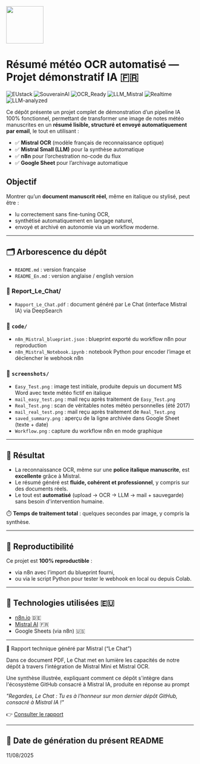 <img src="https://upload.wikimedia.org/wikipedia/en/c/c3/Flag_of_France.svg" width="100px" height="auto" />

# Résumé météo OCR automatisé — Projet démonstratif IA 🇫🇷

![EUstack](https://img.shields.io/badge/🇪🇺%20EUstack-ready-blue)
![SouverainAI](https://img.shields.io/badge/🇫🇷%20SouverainAI-oui-success)
![OCR_Ready](https://img.shields.io/badge/📷%20OCR--ready-Mistral-blue)
![LLM_Mistral](https://img.shields.io/badge/🧠%20LLM-Mistral_Small-lightblue)
![Realtime](https://img.shields.io/badge/⚡%20Realtime--processing-yes-brightgreen)
![LLM-analyzed](https://img.shields.io/badge/🧠%20LLM--analyzed-Mistral-success)



Ce dépôt présente un projet complet de démonstration d’un pipeline IA 100% fonctionnel, permettant de transformer une image de notes météo manuscrites en un **résumé lisible, structuré et envoyé automatiquement par email**, le tout en utilisant :

- ✅ **Mistral OCR** (modèle français de reconnaissance optique)
- ✅ **Mistral Small (LLM)** pour la synthèse automatique
- ✅ **n8n** pour l’orchestration no-code du flux
- ✅ **Google Sheet** pour l’archivage automatique

## Objectif
Montrer qu’un **document manuscrit réel**, même en italique ou stylisé, peut être :
- lu correctement sans fine-tuning OCR,
- synthétisé automatiquement en langage naturel,
- envoyé et archivé en autonomie via un workflow moderne.

---

## 🗂️ Arborescence du dépôt

- `README.md` : version française
- `README_En.md` : version anglaise / english version

### 📁 Report_Le_Chat/
- `Rapport_Le_Chat.pdf` :  document généré par Le Chat (interface Mistral IA) via DeepSearch

### 📁 `code/`
- `n8n_Mistral_blueprint.json` : blueprint exporté du workflow n8n pour reproduction
- `n8n_Mistral_Notebook.ipynb` : notebook Python pour encoder l’image et déclencher le webhook n8n

### 📁 `screenshots/`
- `Easy_Test.png` : image test initiale, produite depuis un document MS Word avec texte météo fictif en italique
- `mail_easy_test.png` : mail reçu après traitement de `Easy_Test.png`
- `Real_Test.png` : scan de véritables notes météo personnelles (été 2017)
- `mail_real_test.png` : mail reçu après traitement de `Real_Test.png`
- `saved_summary.png` : aperçu de la ligne archivée dans Google Sheet (texte + date)
- `Workflow.png` : capture du workflow n8n en mode graphique

---

## 🚀 Résultat

- La reconnaissance OCR, même sur une **police italique manuscrite**, est **excellente** grâce à Mistral.
- Le résumé généré est **fluide, cohérent et professionnel**, y compris sur des documents réels.
- Le tout est **automatisé** (upload → OCR → LLM → mail + sauvegarde) sans besoin d'intervention humaine.

⏱️ **Temps de traitement total** : quelques secondes par image, y compris la synthèse.

---

## 🔁 Reproductibilité

Ce projet est **100% reproductible** :
- via n8n avec l’import du blueprint fourni,
- ou via le script Python pour tester le webhook en local ou depuis Colab.

---

## 🙌 Technologies utilisées 🇪🇺

- [n8n.io](https://n8n.io) 🇩🇪
- [Mistral AI](https://mistral.ai/fr) 🇫🇷 
- Google Sheets (via n8n) 🇺🇸

---

📄 Rapport technique généré par Mistral (“Le Chat”)

Dans ce document PDF, Le Chat met en lumière les capacités de notre dépôt à travers l’intégration de Mistral Mini et Mistral OCR. 

Une synthèse illustrée, expliquant comment ce dépôt s'intègre dans l'écosystème GitHub consacré à Mistral IA, produite en réponse au prompt 

_"Regardes, Le Chat : Tu es à l'honneur sur mon dernier dépôt GitHub, consacré à Mistral IA !"_

👉 [Consulter le rapport](./Report_Le_Chat/Rapport_Le_Chat.pdf)

---

## 📅 Date de génération du présent README

11/08/2025

